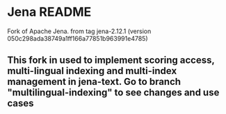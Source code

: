 Jena README
===========

Fork of Apache Jena. 
from tag jena-2.12.1 (version 050c298ada38749a1ff166a77851b963991e4785)

This fork in used to implement scoring access, multi-lingual indexing and multi-index management in **jena-text**.
Go to branch "multilingual-indexing" to see changes and use cases
---------------
